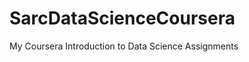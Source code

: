 SarcDataScienceCoursera
=======================

My Coursera Introduction to Data Science Assignments
